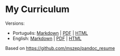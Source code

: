 My Curriculum
=============

Versions:

 * Português: [Markdown](resume.pt-br.md) | [PDF](resume.pt-br.pdf) | [HTML](resume.pt-br.html)
 * English: [Markdown](resume.en.md) | [PDF](resume.en.pdf) | [HTML](resume.en.html)

Based on <https://github.com/mszep/pandoc_resume>
